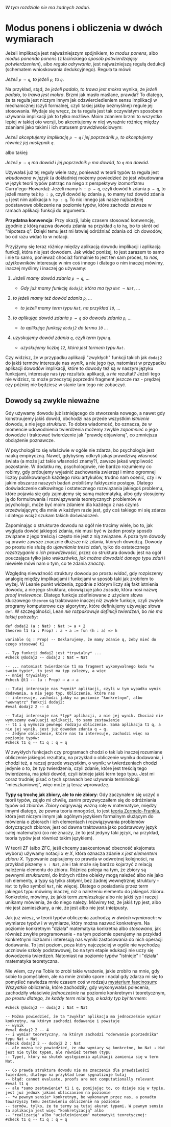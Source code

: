 *W tym rozdziale nie ma żadnych zadań.*

# Modus ponens i obliczenia w dwóch wymiarach

Jeżeli implikacja jest najważniejszym spójnikiem, to *modus ponens*, albo *modus ponendo ponens* (z
łacińskiego *sposób potwierdzający potwierdzeniem*), albo *reguła odrywania*, jest najważniejszą
regułą dedukcji (schematem wnioskowania dedukcyjnego). Reguła ta mówi:

*Jeżeli `p → q`, to jeżeli `p`, to `q`*.

Na przykład, stąd, że *jeżeli padało, to trawa jest mokra* wynika, że *jeżeli padało*, to *trawa
jest mokra*. Brzmi jak masło maślane, prawda? To dlatego, że ta reguła jest niczym innym jak
odzwierciedleniem sensu implikacji w mechanicznej (czyli formalnej, czyli takiej jakby bezmyślnej)
regule jej stosowania. Wydaje się wręcz, że ta reguła jest tak oczywistym sposobem używania
implikacji jak to tylko możliwe. Moim zdaniem brzmi to wszystko lepiej w takiej oto wersji, bo
akcentujemy w niej wyraźnie różnicę między zdaniami jako takimi i ich statusem prawdziwościowym:

*Jeżeli akceptujemy implikację `p → q` i jej poprzednik `p`, to akceptujemy również jej następnik
`q`*.

albo takiej:

*Jeżeli `p → q` ma dowód i jej poprzednik `p` ma dowód, to `q` ma dowód*.

Używałaś już tej reguły wiele razy, ponieważ w teorii typów ta reguła jest *wbudowana w język* (a
dokładniej możemy powiedzieć że jest wbudowana w język teorii typów patrząc na niego z perspektywy
izomorfizmu Curry'ego-Howarda): Jeżeli mamy `h : p → q`, czyli dowód `h` zdania `p → q`, to jeżeli
mamy też `hp : p`, czyli dowód `hp` zdania `p`, to mamy też dowód zdania `q` i jest nim aplikacja `h
hp : q`. To nic innego jak nasze najbardziej podstawowe obliczenie na poziomie typów, które zachodzi
zawsze w ramach aplikacji funkcji do argumentu. 

**Przydatna konwencja**: Przy okazji, lubię czasem stosować konwencję, zgodnie z którą nazwa dowodu
zdania na przykład `q` to `hq`, bo to skrót od "hipoteza q". Dzięki temu jest mi łatwiej odróżniać
zdania od ich dowodów, bo od razu widać to w notacji.

Przyjżymy się teraz różnicy między aplikacją dowodu implikacji i aplikacją funkcji, która nie jest
dowodem. Jak widać poniżej, to jest zarazem to samo i nie to samo, ponieważ chociaż formalnie to
jest ten sam proces, to *nas, użytkowników* interesuje w nim coś innego i dlatego o nim inaczej
mówimy, inaczej myślimy i inaczej go używamy:

1. *Jeżeli mamy dowód zdania `p → q`, ...*

    - *Gdy już mamy funkcję `dodaj2`, która ma typ `Nat → Nat`, ...*

2. *to jeżeli mamy też dowód zdania `p`, ...*

    - *to jeżeli mamy term typu `Nat`, na przykład `10`, ...*

3.  *to aplikując dowód zdania `p → q` do dowodu zdania `p`, ...*

    - *to aplikując funkcję `dodaj2` do termu `10` ...*

4.  *uzyskujemy dowód zdania `q`, czyli term typu `q`*.

    - *uzyskujemy liczbę `12`, która jest termem typu `Nat`*.

Czy widzisz, że w przypadku aplikacji "zwykłych" funkcji takich jak `dodaj2` do jakiś termów
interesuje nas *wynik*, a nie jego *typ*, natomiast w przypadku aplikacji dowodów implikacji, które
to dowody też są w naszym języku funkcjami, interesuje nas *typ* rezultatu aplikacji, a *nie*
rezultat? Jeżeli tego nie widzisz, to może przeczytaj poprzedni fragment jeszcze raz - prędzej czy
później nie będziesz w stanie tam tego nie zobaczyć.

## Dowody są zwykle nieważne

Gdy używamy dowodu już istniejącego do stworzenia nowego, a nawet gdy konstruujemy jakiś dowód,
obchodzi nas przede wszystkim *istnienie* dowodu, a nie jego *struktura*. To dobra wiadomość, bo
oznacza, że w momencie udowodnienia twierdzenia możemy zwykle *zapomnieć* o jego dowodzie i
traktować twierdzenie jak "prawdę objawioną", co zmniejsza obciążenie poznawcze.

W psychologii to się właściwie w ogóle nie zdarza, bo psychologia jest nauką empiryczną. Nawet,
gdybyśmy odkryli jakąś prawdziwą własność świata (a może już takie własności znamy?), zawsze jakaś
wątpliwość pozostanie. W dodatku my, psychologowie, nie bardzo rozumiemy co robimy, gdy próbujemy
wyjaśnić zachowania zwierząt i mimo ogromnej liczby publikowanych każdego roku artykułów, trudno nam
ocenić, czy i w jakim obszarze naszych badań zrobiliśmy faktycznie postępy. Dlatego doświadczenie
całkowitego i ostatecznego rozwiązania jakiegoś problemu, które pojawia się gdy zajmujemy się samą
matematyką, albo gdy stosujemy ją do formułowania i rozwiązywania teoretycznych problemów w
psychologii, może być moim zdaniem dla każdego z nas czymś orzeźwiającym; dla mnie w każdym razie
jest, gdy coś takiego mi się zdarza i dlatego wciąż szukam takich doświadczeń.

Zapominając o strukturze dowodu na ogół nie tracimy wiele, bo to, jak wygląda dowód jakiegoś zdania,
nie musi być w żaden prosty sposób związane z jego treścią i często nie jest z nią związane. A poza
tym dowody są prawie zawsze znacznie dłuższe niż zdania, których dowodzą. Dowody po prostu nie służą
do *ujawniania treści* zdań, tylko do ostatecznego *rozstrzygania o ich prawdziwości*, przez co
struktura dowodu jest na ogół pouczająca tylko jako *wskazówka, jak można dowodzić danego typu zdań*
i niewiele mówi nam o tym, co te zdania *znaczą*.

Względną nieważność struktury dowodu po prostu *widać*, gdy rozpiszemy analogię między implikacjami
i funkcjami w sposób taki jak zrobiłem to wyżej. W Leanie punkt widzenia, zgodnie z którym liczy się
fakt istnienia dowodu, a nie jego struktura, obowiązuje jako *zasada*, która nosi nazwę *proof
irrelevance*. Dlatego funkcje zdefiniowane z użyciem słowa kluczowego `theorem` są traktowane
inaczej niż zwykłe funkcje, czyli zwykłe programy komputerowe czy algorytmy, które definiujemy
używając słowa `def`. W szczególności, Lean *nie rozpakowuje definicji twierdzeń*, bo *nie ma takiej
potrzeby*:

```lean
def dodaj2 (a : Nat) : Nat := a + 2
theorem t1 (a : Prop) : a → a := fun (h : a) => h

variable (q : Prop) -- Deklarujemy, że mamy zdanie q, żeby mieć do czego stosować t1

-- Typ funkcji dodaj2 jest *trywialny* ...
#check @dodaj2 -- dodaj2 : Nat → Nat

-- ... natomiast twierdzenie t1 ma fragment wykonywalnego kodu *w swoim typie*, to jest ma typ zależny, a więc
-- mniej trywialny:
#check @t1 -- (a : Prop) → a → a

-- Tutaj interesuje nas *wynik* aplikacji, czyli w tym wypadku wynik dodawania, a nie jego typ. Obliczenie, które nas
-- interesuje, zachodzi jakby na poziomie "konkretnym", albo "wewnątrz" funkcji dodaj2:
#eval dodaj2 2 -- 4

-- Tutaj interesuje nas *typ* aplikacji, a nie jej wynik. Chociaż nie wymuszamy ewaluacji aplikacji, to samo zestawienie
-- t1 i q wymusza pewnego rodzaju obliczenie. Sama aplikacja t1 q, a nie jej wynik, jest już dowodem zdania q → q.
-- Jedyne obliczenie, które nas tu interesuje, zachodzi więc na poziomie typów:
#check t1 q -- t1 q : q → q
```

W zwykłych funkcjach czy programach chodzi o tak lub inaczej rozumiane obliczenie jakiegoś
rezultatu, na przykład o obliczenie wyniku dodawania, i chodzi też, a raczej przede wszystkim, o
wynik; w twierdzeniach chodzi jedynie o to, że typ twierdzenia, czyli zdanie, które jest treścią
tego twierdzenia, ma *jakiś* dowód, czyli istnieje jakiś term tego typu. Jest mi coraz trudniej
pisać o tych sprawach bez używania terminologii "mieszkaniowej", więc może ją teraz wprowadzę.

**Typy są trochę jak zbiory, ale to nie zbiory**: Gdy zaczynałem się uczyć o teorii typów, zajęło mi
chwilę, zanim przyzwyczaiłem się do odróżniania typów od zbiorów. Zbiory odgrywają ważną rolę w
matematyce, między innymi dlatego, że pewna teoria mnogości, to jest [teoria
Zermelo-Frankla](https://pl.wikipedia.org/wiki/Aksjomaty_Zermela-Fraenkla), która jest niczym innym
jak ogólnym językiem formalnym służącym do mówienia o zbiorach i ich elementach i rozwiązywania
problemów dotyczących zbiorow, jest od dawna traktowana jako podstawowy język całej matematyki (co
nie znaczy, że to jest jedyny taki język, na przykład, teoria typów jest również takim językiem).

W teorii ZF (albo ZFC, jeśli chcemy zaakcentować obecność aksjomatu wyboru) używamy notacji *x ∈ X*,
która oznacza zdanie *x jest elementem zbioru X*. Typowanie zapisujemy co prawda w odwrotnej
kolejności, na przykład piszemy `n : Nat`, ale i tak może się bardzo kojarzyć z relacją należenia
elementu do zbioru. Różnica polega na tym, że zbiory są pewnymi *strukturami*, do których różne
obiekty mogą należeć albo nie jako ich elementy, a typy są tylko *stałymi*, bez żadnej wewnętrznej
struktury - `Nat` to tylko symbol `Nat`, nic więcej. Dlatego o posiadaniu przez term jakiegoś typu
mówimy inaczej, niż o należeniu elementu do jakiegoś zbioru. Konkretnie, mówimy, że jakiś term
*zamieszkuje* albo nie jakiś typ i raczej unikamy mówienia, że do niego należy. Mówimy też, że jakiś
typ jest, albo nie jest zamieszkany, a nie, że jest albo nie jest (nie)pusty.

Jak już wiesz, w teorii typów obliczenia zachodzą w *dwóch wymiarach*: w wymiarze typów i w
wymiarze, który można nazwać konkretnym. Na poziomie konkretnym "działa" matematyka konkretna albo
*stosowana*, jak również zwykłe programowanie - na tym poziomie operujemy na przykład konkretnymi
liczbami i interesują nas wyniki zastosowania do nich operacji dodawania. To jest poziom, poza który
najczęściej w ogóle nie wychodzą uczniowie szkoły podstawowej, bo na tym etapie edukacji nie uczy
się dowodzenia twierdzeń. Natomiast na poziomie typów "istnieje" i "działa" matematyka teoretyczna.

Nie wiem, czy na Tobie to zrobi takie wrażenie, jakie zrobiło na mnie, gdy sobie to pomyślałem, ale
na mnie zrobiło spore i nadal gdy zdarza mi się to pomyśleć nawiedza mnie czasem coś w rodzaju
[mysterium fascinosum](https://encyklopedia.pwn.pl/haslo/mysterium-fascinosum;3944914.html):
*Wszystkie* obliczenia, które zachodziły, gdy wykonywałaś polecenia, zachodziły właściwie
*jednocześnie* na poziomie konkretnym i teoretycznym, *po prostu dlatego, że każdy term miał typ, a
każdy typ był termem*:

```lean
#check @dodaj2 -- dodaj2 : Nat → Nat

-- Można powiedzieć, że ta "zwykła" aplikacja ma jednocześnie wymiar konkretny, na którym zachodzi dodawanie i powstaje
-- wynik
#eval dodaj2 2 -- 4
-- i wymiar teoretyczny, na którym zachodzi "oderwanie poprzednika" typu Nat → Nat
#check dodaj2 2 -- dodaj2 2 : Nat
-- ale można też powiedzieć, że oba wymiary są konkretne, bo Nat → Nat jest nie tylko typem, ale również termem (typu
-- Type), który na skutek występienia aplikacji zamienia się w term Nat.

-- Co prawda struktura dowodu nie ma znaczenia dla prawdziwości twierdzeń, dlatego na przykład Lean sygnalizuje tutaj 
-- błąd: cannot evaluate, proofs are not computationally relevant
#eval t1 q
-- ale *samo zestawienie* t1 i q, pomijając to, co dzieje się w typie, jest już jednak jakimś obliczaniem na poziomie
-- *w pewnym sensie* konkretnym, bo wykonanym przez nas, a ponadto towarzyszy temu zestawieniu obliczenie na poziomie 
-- termów, tylko, że te termy są tutaj akurat typami. W pewnym sensie ta aplikacja jest więc "konkretyzacją" albo 
-- "realizacją" albo "ucieleśnieniem" matematyki teoretycznej:
#check t1 q -- t1 q : q → q
```
